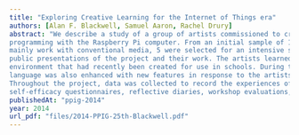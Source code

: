 ```yaml
---
title: "Exploring Creative Learning for the Internet of Things era"
authors: [Alan F. Blackwell, Samuel Aaron, Rachel Drury]
abstract: "We describe a study of a group of artists commissioned to create a new artwork involving
programming with the Raspberry Pi computer. From an initial sample of 10 professional artists who
mainly work with conventional media, 5 were selected for an intensive series of workshops leading to
public presentations of the project and their work. The artists learned to program using the Sonic Pi
environment that had recently been created for use in schools. During the project, the Sonic Pi
language was also enhanced with new features in response to the artists’ creative objectives.
Throughout the project, data was collected to record the experiences of the artists, including initial
self-efficacy questionnaires, reflective diaries, workshop evaluations, and focus group discussion."
publishedAt: "ppig-2014"
year: 2014
url_pdf: "files/2014-PPIG-25th-Blackwell.pdf"
---
```

